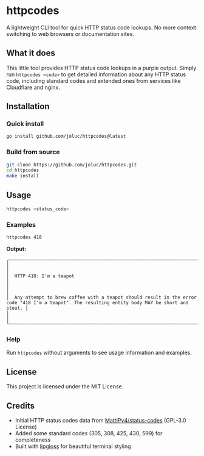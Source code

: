 # httpcodes

A lightweight CLI tool for quick HTTP status code lookups. No more context switching to web browsers or documentation sites.

## What it does

This little tool provides HTTP status code lookups in a purple output. Simply run `httpcodes <code>` to get detailed information about any HTTP status code, including standard codes and extended ones from services like Cloudflare and nginx.

## Installation

### Quick install

```bash
go install github.com/joluc/httpcodes@latest
```

### Build from source

```bash
git clone https://github.com/joluc/httpcodes.git
cd httpcodes
make install
```

## Usage

```bash
httpcodes <status_code>
```

### Examples

```bash
httpcodes 418
```

**Output:**

```
╭─────────────────────────────────────────────────────────────────────────────────────────────────────────────────────────────────────────────────╮
│                                                                                                                                                 │
│  HTTP 418: I'm a teapot                                                                                                                         │
│                                                                                                                                                 │
│  Any attempt to brew coffee with a teapot should result in the error code "418 I'm a teapot". The resulting entity body MAY be short and stout. │
│                                                                                                                                                 │
╰─────────────────────────────────────────────────────────────────────────────────────────────────────────────────────────────────────────────────╯
```

### Help

Run `httpcodes` without arguments to see usage information and examples.

## License

This project is licensed under the MIT License.

## Credits

- Initial HTTP status codes data from [MattIPv4/status-codes](https://github.com/MattIPv4/status-codes) (GPL-3.0 License)
- Added some standard codes (305, 308, 425, 430, 599) for completeness
- Built with [lipgloss](https://github.com/charmbracelet/lipgloss) for beautiful terminal styling
